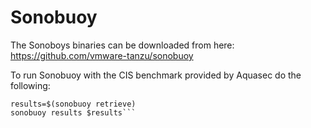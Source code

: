 # Sonobuoy

The Sonoboys binaries can be downloaded from here: https://github.com/vmware-tanzu/sonobuoy

To run Sonobuoy with the CIS benchmark provided by Aquasec do the following:

```sonobuoy run --plugin https://raw.githubusercontent.com/vmware-tanzu/sonobuoy-plugins/master/cis-benchmarks/kube-bench-plugin.yaml --wait
results=$(sonobuoy retrieve)
sonobuoy results $results```